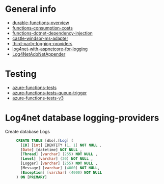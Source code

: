 
# General info
* [durable-functions-overview](https://docs.microsoft.com/en-us/azure/azure-functions/durable/durable-functions-overview?tabs=csharp)
* [functions-consumption-costs](https://docs.microsoft.com/en-us/azure/azure-functions/functions-consumption-costs)
* [functions-dotnet-dependency-injection](https://docs.microsoft.com/en-us/azure/azure-functions/functions-dotnet-dependency-injection)
* [castle-windsor-ms-adapter](https://github.com/volosoft/castle-windsor-ms-adapter)
* [third-party-logging-providers](https://docs.microsoft.com/en-us/aspnet/core/fundamentals/logging/?view=aspnetcore-3.1#third-party-logging-providers)
* [log4net-with-aspnetcore-for-logging](https://dotnetthoughts.net/how-to-use-log4net-with-aspnetcore-for-logging/)
* [Log4NetAdoNetAppender](https://github.com/microknights/Log4NetAdoNetAppender)
# Testing
* [azure-functions-tests](https://github.com/Azure-Samples/azure-functions-tests)
* [azure-functions-tests-queue-trigger](https://github.com/Azure-Samples/azure-functions-tests)
* [azure-functions-tests-v3](https://docs.microsoft.com/en-us/azure/azure-functions/functions-test-a-function)




# Log4net database logging-providers
Create database Logs
```sql
  	 CREATE TABLE [dbo].[Log] ( 
	   [ID] [int] IDENTITY (1, 1) NOT NULL ,
	   [Date] [datetime] NOT NULL ,
	   [Thread] [varchar] (255) NOT NULL ,
	   [Level] [varchar] (20) NOT NULL ,
	   [Logger] [varchar] (255) NOT NULL ,
	   [Message] [varchar] (4000) NOT NULL,
	   [Exception] [varchar] (4000) NOT NULL 
	 ) ON [PRIMARY]
```
